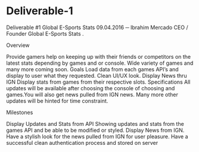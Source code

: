 # Deliverable-1
Deliverable #1
Global E-Sports Stats
09.04.2016
─
Ibrahim Mercado CEO / Founder
Global E-Sports Stats . 

Overview

Provide gamers help on keeping up with their friends or competitors on the latest stats depending by games and or console. Wide variety of games and many more coming soon.
Goals
Load data from each games API’s and display to user what they requested.
Clean UI/UX look.
Display News thru IGN
Display stats from games from their respective slots.
Specifications
All updates will be available after choosing the console of choosing and games.You will also get news pulled from IGN news. Many more other updates will be hinted for time constraint. 

Milestones

Display Updates and Stats from API
Showing updates and stats from the games API and be able to be modified or styled.
Display News from IGN.
Have a stylish look for the news pulled from IGN for user pleasure. 
Have a successful clean authentication process and stored on server
